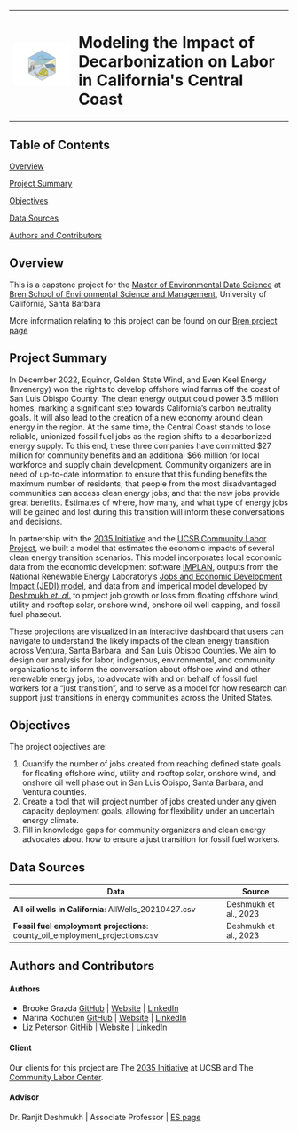 <table>
  <tr>
    <td>
      <img src="https://github.com/DeCCCarb/.github/blob/main/profile/DeCCCarb_Hex.png" 
           alt="DeCCCarb Capstone group logo: hex sticker with solar panel, floating offshore wind, smoke stack, and hard hat with wrench" 
           width="600">
    </td>
    <td>
      <h1>
        Modeling the Impact of Decarbonization on Labor in California's Central Coast
      </h1>
    </td>
  </tr>
</table>


## Table of Contents 
[Overview](#overview)

[Project Summary](#project-summary)

[Objectives](#objectives)

[Data Sources](#data-sources)

[Authors and Contributors](#authors-and-contributors) 


## Overview

This is a capstone project for the [Master of Environmental Data Science](https://bren.ucsb.edu/masters-programs/master-environmental-data-science) at [Bren School of Environmental Science and Management](https://bren.ucsb.edu/), University of California, Santa Barbara

More information relating to this project can be found on our [Bren project page]()

## Project Summary

In December 2022, Equinor, Golden State Wind, and Even Keel Energy (Invenergy) won the rights to develop offshore wind farms off the coast of San Luis Obispo County. The clean energy output could power 3.5 million homes, marking a significant step towards California’s carbon neutrality goals. It will also lead to the creation of a new economy around clean energy in the region. At the same time, the Central Coast stands to lose reliable, unionized fossil fuel jobs as the region shifts to a decarbonized energy supply. To this end, these three companies have committed $27 million for community benefits and an additional $66 million for local workforce and supply chain development. Community organizers are in need of up-to-date information to ensure that this funding benefits the maximum number of residents; that people from the most disadvantaged communities can access clean energy jobs; and that the new jobs provide great benefits. Estimates of where, how many, and what type of energy jobs will be gained and lost during this transition will inform these conversations and decisions. 

In partnership with the [2035 Initiative](https://www.2035initiative.com) and the [UCSB Community Labor Project](https://www.blumcenter.ucsb.edu/initiatives/ccrei), we built a model that estimates the economic impacts of several clean energy transition scenarios. This model incorporates local economic data from the economic development software [IMPLAN](https://blog.implan.com/what-is-implan), outputs from the National Renewable Energy Laboratory’s [Jobs and Economic Development Impact (JEDI) model](https://www.google.com/search?client=safari&rls=en&q=jedi+model&ie=UTF-8&oe=UTF-8), and data from and imperical model developed by [Deshmukh *et. al.*](https://asu.elsevierpure.com/en/publications/equitable-low-carbon-transition-pathways-for-californias-oil-extr) to project job growth or loss from floating offshore wind, utility and rooftop solar, onshore wind, onshore oil well capping, and fossil fuel phaseout. 

These projections are visualized in an interactive dashboard that users can navigate to understand the likely impacts of the clean energy transition across Ventura, Santa Barbara, and San Luis Obispo Counties. We aim to design our analysis for labor, indigenous, environmental, and community organizations to inform the conversation about offshore wind and other renewable energy jobs, to advocate with and on behalf of fossil fuel workers for a “just transition”, and to serve as a model for how research can support just transitions in energy communities across the United States.

## Objectives 

The project objectives are:

1. Quantify the number of jobs created from reaching defined state goals for floating offshore wind, utility and rooftop solar, onshore wind, and onshore oil well phase out in San Luis Obispo, Santa Barbara, and Ventura counties. 
2. Create a tool that will project number of jobs created under any given capacity deployment goals, allowing for flexibility under an uncertain energy climate.
3. Fill in knowledge gaps for community organizers and clean energy advocates about how to ensure a just transition for fossil fuel workers. 


## Data Sources 

| Data                                                                                         | Source 
| -------------------------------------------------------------------------------------------- | ------------------------------------- |
| **All oil wells in California**: AllWells_20210427.csv | Deshmukh et al., 2023 |
| **Fossil fuel employment projections**: county_oil_employment_projections.csv | Deshmukh et al., 2023  |

## Authors and Contributors 

#### Authors 

- Brooke Grazda  [GitHub](https://github.com/bgrazda) | [Website](https://bgrazda.github.io/) | [LinkedIn](https://www.linkedin.com/in/brooke-grazda-a02248217/) 
- Marina Kochuten  [GitHub](https://github.com/marinakochuten) | [Website](https://marinakochuten.github.io/) | [LinkedIn](https://www.linkedin.com/in/marina-kochuten-4786b6324/) 
- Liz Peterson  [GitHib](https://github.com/egp4aq) | [Website](https://egp4aq.github.io/) | [LinkedIn](https://www.linkedin.com/in/elizabeth-peterson-85046b204/)
 
#### Client 

Our clients for this project are The [2035 Initiative](https://www.2035initiative.com/) at UCSB and The [Community Labor Center](https://laborcenter.ucsb.edu/). 

#### Advisor 

Dr. Ranjit Deshmukh | Associate Professor | [ES page](https://es.ucsb.edu/people/ranjit-deshmukh)
